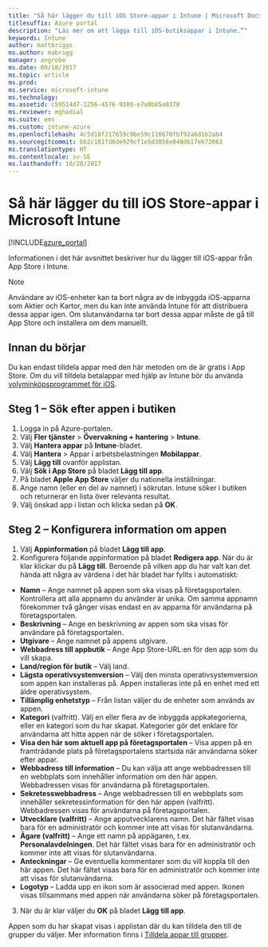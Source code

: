 ```yaml
---
title: "Så här lägger du till iOS Store-appar i Intune | Microsoft Docs"
titlesuffix: Azure portal
description: "Läs mer om att lägga till iOS-butiksappar i Intune.”"
keywords: Intune
author: mattbriggs
ms.author: mabrigg
manager: angrobe
ms.date: 09/18/2017
ms.topic: article
ms.prod: 
ms.service: microsoft-intune
ms.technology: 
ms.assetid: c59514d7-1256-4576-9380-e7a0b85a0378
ms.reviewer: mghadial
ms.suite: ems
ms.custom: intune-azure
ms.openlocfilehash: 4c5d18f217659c9be59c116670fbf92a6d1b2ab4
ms.sourcegitcommit: bb2c181fd6de929cf1e5d3856e048d617eb72063
ms.translationtype: HT
ms.contentlocale: sv-SE
ms.lasthandoff: 10/20/2017
---
```

# <a name="how-to-add-ios-store-apps-to-microsoft-intune"></a>Så här lägger du till iOS Store-appar i Microsoft Intune

[!INCLUDE[azure_portal](./includes/azure_portal.md)]


Informationen i det här avsnittet beskriver hur du lägger till iOS-appar från App Store i Intune.

>[!NOTE]
>Användare av iOS-enheter kan ta bort några av de inbyggda iOS-apparna som Aktier och Kartor, men du kan inte använda Intune för att distribuera dessa appar igen. Om slutanvändarna tar bort dessa appar måste de gå till App Store och installera om dem manuellt.

## <a name="before-you-start"></a>Innan du börjar

Du kan endast tilldela appar med den här metoden om de är gratis i App Store. Om du vill tilldela betalappar med hjälp av Intune bör du använda [volyminköpsprogrammet för iOS](vpp-apps-ios.md).


## <a name="step-1---search-for-the-app-in-the-store"></a>Steg 1 – Sök efter appen i butiken

1. Logga in på Azure-portalen.
2. Välj **Fler tjänster** > **Övervakning + hantering** > **Intune**.
3. Välj **Hantera appar** på **Intune**-bladet.
4. Välj **Hantera** > Appar i arbetsbelastningen **Mobilappar**.
5. Välj **Lägg till** ovanför applistan.
6. Välj **Sök i App Store** på bladet **Lägg till app**.
7. På bladet **Apple App Store** väljer du nationella inställningar.
8. Ange namn (eller en del av namnet) i sökrutan. Intune söker i butiken och returnerar en lista över relevanta resultat.
9. Välj önskad app i listan och klicka sedan på **OK**.

## <a name="step-2---configure-app-information"></a>Steg 2 – Konfigurera information om appen

1. Välj **Appinformation** på bladet **Lägg till app**.
2. Konfigurera följande appinformation på bladet **Redigera app**. När du är klar klickar du på **Lägg till**. Beroende på vilken app du har valt kan det hända att några av värdena i det här bladet har fyllts i automatiskt:
- **Namn** – Ange namnet på appen som ska visas på företagsportalen. Kontrollera att alla appnamn du använder är unika. Om samma appnamn förekommer två gånger visas endast en av apparna för användarna på företagsportalen.
- **Beskrivning** – Ange en beskrivning av appen som ska visas för användare på företagsportalen.
- **Utgivare** – Ange namnet på appens utgivare.
- **Webbadress till appbutik** – Ange App Store-URL:en för den app som du vill skapa.
- **Land/region för butik** – Välj land.
- **Lägsta operativsystemversion** – Välj den minsta operativsystemversion som appen kan installeras på. Appen installeras inte på en enhet med ett äldre operativsystem.
- **Tillämplig enhetstyp** – Från listan väljer du de enheter som används av appen.
- **Kategori** (valfritt). Välj en eller flera av de inbyggda appkategorierna, eller en kategori som du har skapat. Kategorier gör det enklare för användarna att hitta appen när de söker i företagsportalen.
- **Visa den här som aktuell app på företagsportalen** – Visa appen på en framträdande plats på företagsportalens startsida när användarna söker efter appar.
- **Webbadress till information** – Du kan välja att ange webbadressen till en webbplats som innehåller information om den här appen. Webbadressen visas för användarna på företagsportalen.
- **Sekretesswebbadress** – Ange webbadressen till en webbplats som innehåller sekretessinformation för den här appen (valfritt). Webbadressen visas för användarna på företagsportalen.
- **Utvecklare (valfritt)** – Ange apputvecklarens namn. Det här fältet visas bara för en administratör och kommer inte att visas för slutanvändarna.
- **Ägare (valfritt)** – Ange ett namn på appägaren, t.ex. **Personalavdelningen**.  Det här fältet visas bara för en administratör och kommer inte att visas för slutanvändarna.
- **Anteckningar** – Ge eventuella kommentarer som du vill koppla till den här appen. Det här fältet visas bara för en administratör och kommer inte att visas för slutanvändarna.
- **Logotyp** – Ladda upp en ikon som är associerad med appen. Ikonen visas tillsammans med appen när användarna söker på företagsportalen.
3. När du är klar väljer du **OK** på bladet **Lägg till app**.

Appen som du har skapat visas i applistan där du kan tilldela den till de grupper du väljer. Mer information finns i [Tilldela appar till grupper](apps-deploy.md).
